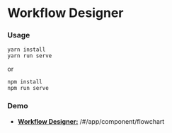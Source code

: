 # Workflow Designer

### Usage

``` shell
yarn install
yarn run serve
```

or

``` shell
npm install
npm run serve
```

### Demo

- [**Workflow Designer:**](#) /#/app/component/flowchart
